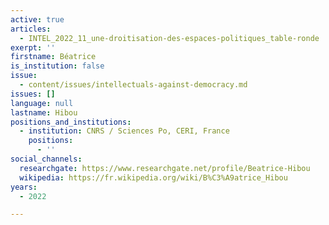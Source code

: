 ```yaml
---
active: true
articles:
  - INTEL_2022_11_une-droitisation-des-espaces-politiques_table-ronde
exerpt: ''
firstname: Béatrice
is_institution: false
issue:
  - content/issues/intellectuals-against-democracy.md
issues: []
language: null
lastname: Hibou
positions_and_institutions:
  - institution: CNRS / Sciences Po, CERI, France
    positions:
      - ''
social_channels:
  researchgate: https://www.researchgate.net/profile/Beatrice-Hibou
  wikipedia: https://fr.wikipedia.org/wiki/B%C3%A9atrice_Hibou
years:
  - 2022

---
```

